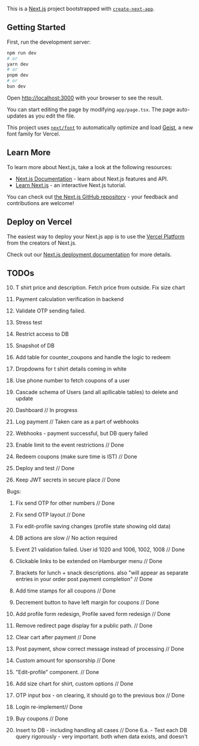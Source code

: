 This is a [Next.js](https://nextjs.org) project bootstrapped with [`create-next-app`](https://nextjs.org/docs/app/api-reference/cli/create-next-app).

## Getting Started

First, run the development server:

```bash
npm run dev
# or
yarn dev
# or
pnpm dev
# or
bun dev
```

Open [http://localhost:3000](http://localhost:3000) with your browser to see the result.

You can start editing the page by modifying `app/page.tsx`. The page auto-updates as you edit the file.

This project uses [`next/font`](https://nextjs.org/docs/app/building-your-application/optimizing/fonts) to automatically optimize and load [Geist](https://vercel.com/font), a new font family for Vercel.

## Learn More

To learn more about Next.js, take a look at the following resources:

- [Next.js Documentation](https://nextjs.org/docs) - learn about Next.js features and API.
- [Learn Next.js](https://nextjs.org/learn) - an interactive Next.js tutorial.

You can check out [the Next.js GitHub repository](https://github.com/vercel/next.js) - your feedback and contributions are welcome!

## Deploy on Vercel

The easiest way to deploy your Next.js app is to use the [Vercel Platform](https://vercel.com/new?utm_medium=default-template&filter=next.js&utm_source=create-next-app&utm_campaign=create-next-app-readme) from the creators of Next.js.

Check out our [Next.js deployment documentation](https://nextjs.org/docs/app/building-your-application/deploying) for more details.


## TODOs


10. T shirt price and description. Fetch price from outside. Fix size chart 
8. Payment calculation verification in backend
21. Validate OTP sending failed. 
25. Stress test
26. Restrict access to DB
27. Snapshot of DB
22. Add table for counter_coupons and handle the logic to redeem
23. Dropdowns for t shirt details coming in white
12. Use phone number to fetch coupons of a user
22. Cascade schema of Users (and all apllicable tables) to delete and update
4. Dashboard // In progress

1. Log payment // Taken care as a part of webhooks
2. Webhooks - payment successful, but DB query failed
9. Enable limit to the event restrictions // Done
10. Redeem coupons (make sure time is IST) // Done
7. Deploy and test // Done
17. Keep JWT secrets in secure place // Done


Bugs:
1. Fix send OTP for other numbers // Done
2. Fix send OTP layout // Done
3. Fix edit-profile saving changes (profile state showing old data)
4. DB actions are slow // No action required
5. Event 21 validation failed. User id 1020 and 1006, 1002, 1008 // Done
6. Clickable links to be extended on  Hamburger menu // Done
7. Brackets for lunch + snack descriptions. also "will appear as separate entries in your order post payment completion" // Done
8. Add time stamps for all coupons // Done
9. Decrement button to have left margin for coupons // Done

18. Add profile form redesign, Profile saved form redesign // Done
19. Remove redirect page display for a public path.  // Done
11. Clear cart after payment // Done
15. Post payment, show correct message instead of processing // Done
13. Custom amount for sponsorship // Done
20. "Edit-profile" component. // Done
14. Add size chart for shirt, custom options // Done
16. OTP input box - on clearing, it should go to the previous box // Done
3. Login re-implement// Done
5. Buy coupons // Done
6. Insert to DB - including handling all cases // Done
   6.a. - Test each DB query rigorously - very important. both when data exists, and doesn't